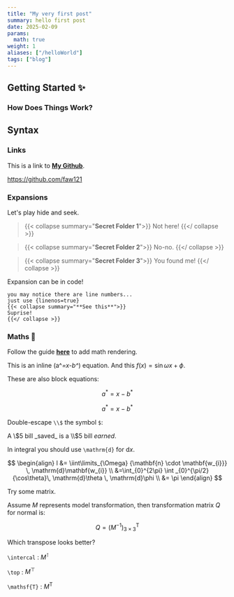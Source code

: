 ```yaml
---
title: "My very first post"
summary: hello first post
date: 2025-02-09
params:
  math: true
weight: 1
aliases: ["/helloWorld"]
tags: ["blog"]
---
```


## Getting Started ✨
### How Does Things Work?
## Syntax
### Links
This is a link to **[My Github](https://github.com/faw121)**.

https://github.com/faw121

### Expansions

Let's play hide and seek.
> {{< collapse summary="**Secret Folder 1**">}}
Not here!
{{</ collapse >}}

> {{< collapse summary="**Secret Folder 2**">}}
No-no.
{{</ collapse >}}

> {{< collapse summary="**Secret Folder 3**">}}
You found me!
{{</ collapse >}}

Expansion can be in code!
```text {linenos=true}
you may notice there are line numbers...
just use {linenos=true}
{{< collapse summary="**See this**">}}
Suprise!
{{</ collapse >}}
```

### Maths 🎉
Follow the guide **[here](https://gohugo.io/content-management/mathematics/)** to add math rendering.

This is an inline \(a^*=x-b^*\) equation.
And this $f(x)=\sin{\omega x + \phi}$.

These are also block equations:

$$a^*=x-b^*$$

$$ a^*=x-b^* $$

Double-escape `\\$` the symbol `$`:

A \\$5 bill _saved_ is a \\$5 bill _earned_. 

In integral you should use `\mathrm{d}` for $\mathrm{d}x$.

$$
\begin{align}
I &= \iint\limits_{\Omega} {\mathbf{n} \cdot \mathbf{w_{i}}} \, \mathrm{d}\mathbf{w_{i}}  \\
  &=\int_{0}^{2\pi} \int _{0}^{\pi/2} {\cos\theta}\, \mathrm{d}\theta  \, \mathrm{d}\phi \\
  &= \pi 
\end{align}
$$

Try some matrix.

Assume $M$ represents model transformation, then transformation matrix $Q$ for normal is:

$$
Q = (M^{-1})^{\mathsf{T}}_{3\times 3}
$$

Which transpose looks better?

`\intercal` : $M^{\intercal}$

`\top` : $M^{\top}$

`\mathsf{T}` : $M^{\mathsf{T}}$
